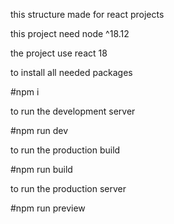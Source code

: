 this structure made for react projects

this project need node ^18.12

the project use react 18

to install all needed packages

#npm i

to run the development server

#npm run dev

to run the production build

#npm run build

to run the production server

#npm run preview

